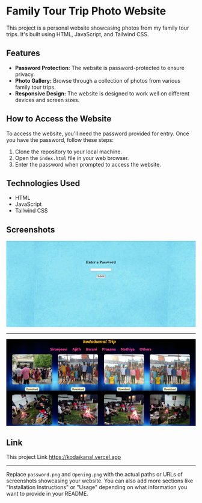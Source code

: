 # Family Tour Trip Photo Website

This project is a personal website showcasing photos from my family tour trips. It's built using HTML, JavaScript, and Tailwind CSS.

## Features

- **Password Protection:** The website is password-protected to ensure privacy.
- **Photo Gallery:** Browse through a collection of photos from various family tour trips.
- **Responsive Design:** The website is designed to work well on different devices and screen sizes.

## How to Access the Website

To access the website, you'll need the password provided for entry. Once you have the password, follow these steps:

1. Clone the repository to your local machine.
2. Open the `index.html` file in your web browser.
3. Enter the password when prompted to access the website.

## Technologies Used

- HTML
- JavaScript
- Tailwind CSS

## Screenshots

![Screenshot 1](password.png)

<hr>

![Screenshot 2](Opening.png)

## Link

This project Link https://kodaikanal.vercel.app

---

Replace `password.png` and `Opening.png`  with the actual paths or URLs of screenshots showcasing your website. You can also add more sections like "Installation Instructions" or "Usage" depending on what information you want to provide in your README.
